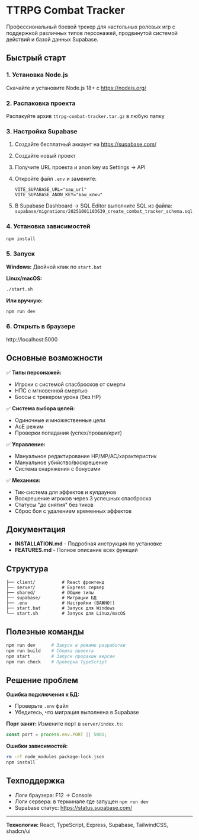 # TTRPG Combat Tracker

Профессиональный боевой трекер для настольных ролевых игр с поддержкой различных типов персонажей, продвинутой системой действий и базой данных Supabase.

## Быстрый старт

### 1. Установка Node.js
Скачайте и установите Node.js 18+ с https://nodejs.org/

### 2. Распаковка проекта
Распакуйте архив `ttrpg-combat-tracker.tar.gz` в любую папку

### 3. Настройка Supabase

1. Создайте бесплатный аккаунт на https://supabase.com/
2. Создайте новый проект
3. Получите URL проекта и anon key из Settings → API
4. Откройте файл `.env` и замените:
   ```
   VITE_SUPABASE_URL="ваш_url"
   VITE_SUPABASE_ANON_KEY="ваш_ключ"
   ```

5. В Supabase Dashboard → SQL Editor выполните SQL из файла:
   `supabase/migrations/20251001103639_create_combat_tracker_schema.sql`

### 4. Установка зависимостей

```bash
npm install
```

### 5. Запуск

**Windows:**
Двойной клик по `start.bat`

**Linux/macOS:**
```bash
./start.sh
```

**Или вручную:**
```bash
npm run dev
```

### 6. Открыть в браузере
http://localhost:5000

## Основные возможности

✅ **Типы персонажей:**
- Игроки с системой спасбросков от смерти
- НПС с мгновенной смертью
- Боссы с трекером урона (без HP)

✅ **Система выбора целей:**
- Одиночные и множественные цели
- AoE режим
- Проверки попадания (успех/провал/крит)

✅ **Управление:**
- Мануальное редактирование HP/MP/AC/характеристик
- Мануальное убийство/воскрешение
- Система снаряжения с бонусами

✅ **Механики:**
- Тик-система для эффектов и кулдаунов
- Воскрешение игроков через 3 успешных спасброска
- Статусы "до снятия" без тиков
- Сброс боя с удалением временных эффектов

## Документация

- **INSTALLATION.md** - Подробная инструкция по установке
- **FEATURES.md** - Полное описание всех функций

## Структура

```
├── client/          # React фронтенд
├── server/          # Express сервер
├── shared/          # Общие типы
├── supabase/        # Миграции БД
├── .env             # Настройки (ВАЖНО!)
├── start.bat        # Запуск для Windows
└── start.sh         # Запуск для Linux/macOS
```

## Полезные команды

```bash
npm run dev      # Запуск в режиме разработки
npm run build    # Сборка проекта
npm start        # Запуск продакшн версии
npm run check    # Проверка TypeScript
```

## Решение проблем

**Ошибка подключения к БД:**
- Проверьте `.env` файл
- Убедитесь, что миграция выполнена в Supabase

**Порт занят:**
Измените порт в `server/index.ts`:
```typescript
const port = process.env.PORT || 5001;
```

**Ошибки зависимостей:**
```bash
rm -rf node_modules package-lock.json
npm install
```

## Техподдержка

- Логи браузера: F12 → Console
- Логи сервера: в терминале где запущен `npm run dev`
- Supabase статус: https://status.supabase.com/

---

**Технологии:** React, TypeScript, Express, Supabase, TailwindCSS, shadcn/ui
